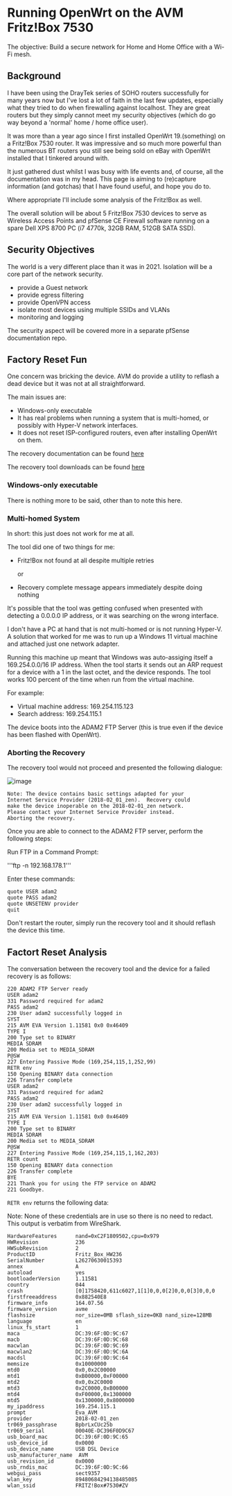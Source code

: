 # Running OpenWrt on the AVM Fritz!Box 7530

The objective:  Build a secure network for Home and Home Office with a Wi-Fi mesh.


## Background

I have been using the DrayTek series of SOHO routers successfully for many years now but I've lost a lot of faith in the last few updates, especially what they tried to do when firewalling against localhost.  They are great routers but they simply cannot meet my security objectives (which do go way beyond a 'normal' home / home office user).

It was more than a year ago since I first installed OpenWrt 19.(something) on a Fritz!Box 7530 router.  It was impressive and so much more powerful than the numerous BT routers you still see being sold on eBay with OpenWrt installed that I tinkered around with.

It just gathered dust whilst I was busy with life events and, of course, all the documentation was in my head.   This page is aiming to (re)capture information (and gotchas) that I have found useful, and hope you do to.

Where appropriate I'll include some analysis of the Fritz!Box as well.

The overall solution will be about 5 Fritz!Box 7530 devices to serve as Wireless Access Points and pfSense CE Firewall software running on a spare Dell XPS 8700 PC (i7 4770k, 32GB RAM, 512GB SATA SSD).


## Security Objectives

The world is a very different place than it was in 2021.  Isolation will be a core part of the network security.

- provide a Guest network
- provide egress filtering
- provide OpenVPN access
- isolate most devices using multiple SSIDs and VLANs
- monitoring and logging

The security aspect will be covered more in a separate pfSense documentation repo.


## Factory Reset Fun

One concern was bricking the device.  AVM do provide a utility to reflash a dead device but it was not at all straightforward.

The main issues are:

- Windows-only executable
- It has real problems when running a system that is multi-homed, or possibly with Hyper-V network interfaces.
- It does not reset ISP-configured routers, even after installing OpenWrt on them.

The recovery documentation can be found [here](https://en.avm.de/service/knowledge-base/dok/FRITZ-Box-7530/160_Restoring-the-FRITZ-OS-of-your-FRITZ-Box/)

The recovery tool downloads can be found [here](https://download.avm.de/fritzbox/fritzbox-7530/other/recover/)


### Windows-only executable

There is nothing more to be said, other than to note this here.

### Multi-homed System

In short:  this just does not work for me at all.

The tool did one of two things for me:

- Fritz!Box not found at all despite multiple retries
  
  or
  
- Recovery complete message appears immediately despite doing nothing

It's possible that the tool was getting confused when presented with detecting a 0.0.0.0 IP address, or it was searching on the wrong interface.

I don't have a PC at hand that is not multi-homed or is not running Hyper-V.  A solution that worked for me was to run up a Windows 11 virtual machine and attached just one network adapter.  

Running this machine up meant that Windows was auto-assiging itself a 169.254.0.0/16 IP address.  When the tool starts it sends out an ARP request for a device with a 1 in the last octet, and the device responds.  The tool works 100 percent of the time when run from the virtual machine.

For example:

- Virtual machine address: 169.254.115.123
- Search address: 169.254.115.1

The device boots into the ADAM2 FTP Server (this is true even if the device has been flashed with OpenWrt).

### Aborting the Recovery

The recovery tool would not proceed and presented the following dialogue:

![image](https://github.com/bretmac/amv-fritzboz-7530-openwrt/assets/44399243/b4750056-d81f-45c1-83bf-9760edbeb3f1)


```
Note: The device contains basic settings adapted for your
Internet Service Provider (2018-02_01_zen).  Recovery could
make the device inoperable on the 2018-02-01_zen network.
Please contact your Internet Service Provider instead.
Aborting the recovery.
```

Once you are able to connect to the ADAM2 FTP server, perform the following steps:

Run FTP in a Command Prompt:

'''ftp -n 192.168.178.1'''

Enter these commands:

```
quote USER adam2
quote PASS adam2
quote UNSETENV provider
quit
```

Don't restart the router, simply run the recovery tool and it should reflash the device this time.


## Factort Reset Analysis

The conversation between the recovery tool and the device for a failed recovery is as follows:

```
220 ADAM2 FTP Server ready
USER adam2
331 Password required for adam2
PASS adam2
230 User adam2 successfully logged in
SYST
215 AVM EVA Version 1.11581 0x0 0x46409
TYPE I
200 Type set to BINARY
MEDIA SDRAM
200 Media set to MEDIA_SDRAM
P@SW
227 Entering Passive Mode (169,254,115,1,252,99)
RETR env
150 Opening BINARY data connection
226 Transfer complete
USER adam2
331 Password required for adam2
PASS adam2
230 User adam2 successfully logged in
SYST
215 AVM EVA Version 1.11581 0x0 0x46409
TYPE I
200 Type set to BINARY
MEDIA SDRAM
200 Media set to MEDIA_SDRAM
P@SW
227 Entering Passive Mode (169,254,115,1,162,203)
RETR count
150 Opening BINARY data connection
226 Transfer complete
BYE
221 Thank you for using the FTP service on ADAM2
221 Goodbye.
```

```RETR env``` returns the following data:

Note:  None of these credentials are in use so there is no need to redact.  This output is verbatim from WireShark.

```
HardwareFeatures      nand=0xC2F1809502,cpu=0x979
HWRevision            236
HWSubRevision         2
ProductID             Fritz_Box_HW236
SerialNumber          L26270630015393
annex                 A
autoload              yes
bootloaderVersion     1.11581
country               044
crash                 [0]1758420,611c6027,1[1]0,0,0[2]0,0,0[3]0,0,0
firstfreeaddress      0x882540E8
firmware_info         164.07.56
firmware_version      avme
flashsize             nor_size=0MB sflash_size=0KB nand_size=128MB
language              en
linux_fs_start        1
maca                  DC:39:6F:0D:9C:67
macb                  DC:39:6F:0D:9C:68
macwlan               DC:39:6F:0D:9C:69
macwlan2              DC:39:6F:0D:9C:6A
macdsl                DC:39:6F:0D:9C:64
memsize               0x10000000
mtd0                  0x0,0x2C00000
mtd1                  0xB00000,0xF00000
mtd2                  0x0,0x2C0000
mtd3                  0x2C0000,0xB00000
mtd4                  0xF00000,0x1300000
mtd5                  0x1300000,0x8000000
my_ipaddress          169.254.115.1
prompt                Eva_AVM
provider              2018-02-01_zen
tr069_passphrase      BpbrLxCUc25b
tr069_serial          00040E-DC396F0D9C67
usb_board_mac         DC:39:6F:0D:9C:65
usb_device_id         0x0000
usb_device_name       USB DSL Device
usb_manufacturer_name  AVM
usb_revision_id       0x0000
usb_rndis_mac         DC:39:6F:0D:9C:66
webgui_pass           sect9357
wlan_key              89480684294138485085
wlan_ssid             FRITZ!Box#7530#ZV
```

